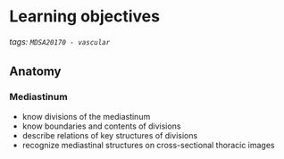 # Learning objectives
###### tags: `MDSA20170 - vascular`

## Anatomy
### Mediastinum
- know divisions of the mediastinum
- know boundaries and contents of divisions
- describe relations of key structures of divisions
- recognize mediastinal structures on cross-sectional thoracic images

